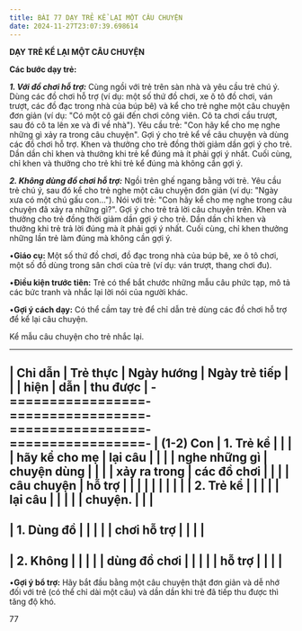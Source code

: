 ```yaml
---
title: BÀI 77 DẠY TRẺ KỂ LẠI MỘT CÂU CHUYỆN
date: 2024-11-27T23:07:39.698614
---
```


**DẠY TRẺ KỂ LẠI MỘT CÂU CHUYỆN**

**Các bước dạy trẻ:**

***1. Với đồ chơi hỗ trợ:*** Cùng ngồi với trẻ trên sàn nhà và yêu cầu
trẻ chú ý. Dùng các đồ chơi hỗ trợ (ví dụ: một số thứ đồ chơi, xe ô tô
đồ chơi, ván trượt, các đồ đạc trong nhà của búp bê) và kể cho trẻ
nghe một câu chuyện đơn giản (ví dụ: "Có một cô gái đến chơi công
viên. Cô ta chơi cầu trượt, sau đó cô ta lên xe và đi về nhà"). Yêu
cầu trẻ: "Con hãy kể cho mẹ nghe những gì xảy ra trong câu chuyện".
Gợi ý cho trẻ kể về câu chuyện và dùng các đồ chơi hỗ trợ. Khen và
thưởng cho trẻ đồng thời giảm dần gợi ý cho trẻ. Dần dần chỉ khen và
thưởng khi trẻ kể đúng mà ít phải gợi ý nhất. Cuối cùng, chỉ khen và
thưởng cho trẻ khi trẻ kể đúng mà không cần gợi ý.

***2. Không dùng đồ chơi hỗ trợ:*** Ngồi trên ghế ngang bằng với trẻ.
Yêu cầu trẻ chú ý, sau đó kể cho trẻ nghe một câu chuyện đơn giản (ví
dụ: "Ngày xưa có một chú gấu con..."). Nói với trẻ: "Con hãy kể cho
mẹ nghe trong câu chuyện đã xảy ra những gì?". Gợi ý cho trẻ trả lời
câu chuyện trên. Khen và thưởng cho trẻ đồng thời giảm dần gợi ý cho
trẻ. Dần dần chỉ khen và thưởng khi trẻ trả lời đúng mà ít phải gợi ý
nhất. Cuối cùng, chỉ khen thưởng những lần trẻ làm đúng mà không cần
gợi ý.

•**Giáo cụ:** Một số thứ đồ chơi, đồ đạc trong nhà của búp bê, xe ô tô
chơi, một số đồ dùng trong sân chơi của trẻ (ví dụ: ván trượt, thang
chơi đu).

•**Điều kiện trước tiên:** Trẻ có thể bắt chước những mẫu câu phức
tạp, mô tả các bức tranh và nhắc lại lời nói của người khác.

•**Gợi ý cách dạy:** Có thể cầm tay trẻ để chỉ dẫn trẻ dùng các đồ
chơi hỗ trợ để kể lại câu chuyện.

Kể mẫu câu chuyện cho trẻ nhắc lại.

-------------------------------------------------------------------------
| **Chỉ dẫn**     | **Trẻ thực      | **Ngày hướng    | **Ngày trẻ tiếp |
|                 | hiện**          | dẫn**           | thu được**      |
-=================-=================-=================-=================-
| **(1-2) Con   | **1. Trẻ kể   |                 |                 |
| hãy kể cho mẹ | lại câu       |                 |                 |
| nghe những gì | chuyện dùng   |                 |                 |
| xảy ra trong  | các đồ chơi   |                 |                 |
| câu chuyện**  | hỗ trợ**      |                 |                 |
|                 |               |                 |                 |
|                 | **2. Trẻ kể   |                 |                 |
|                 | lại câu       |                 |                 |
|                 | chuyện.**     |                 |                 |
-------------------------------------------------------------------------
| 1. Dùng đồ     |                 |                 |                 |
| chơi hỗ trợ     |                 |                 |                 |
-------------------------------------------------------------------------
| 2. Không     |                 |                 |                 |
| dùng đồ chơi  |                 |                 |                 |
| hỗ trợ        |                 |                 |                 |
-------------------------------------------------------------------------

•**Gợi ý bổ trợ:** Hãy bắt đầu bằng một câu chuyện thật đơn giản và dễ
nhớ đối với trẻ (có thể chỉ dài một câu) và dần dần khi trẻ đã tiếp
thu được thì tăng độ khó.

77

